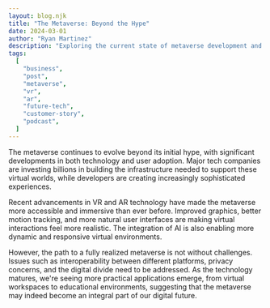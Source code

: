 ```yaml
---
layout: blog.njk
title: "The Metaverse: Beyond the Hype"
date: 2024-03-01
author: "Ryan Martinez"
description: "Exploring the current state of metaverse development and its potential impact on how we work, play, and socialize."
tags:
  [
    "business",
    "post",
    "metaverse",
    "vr",
    "ar",
    "future-tech",
    "customer-story",
    "podcast",
  ]
---
```


The metaverse continues to evolve beyond its initial hype, with significant developments in both technology and user adoption. Major tech companies are investing billions in building the infrastructure needed to support these virtual worlds, while developers are creating increasingly sophisticated experiences.

Recent advancements in VR and AR technology have made the metaverse more accessible and immersive than ever before. Improved graphics, better motion tracking, and more natural user interfaces are making virtual interactions feel more realistic. The integration of AI is also enabling more dynamic and responsive virtual environments.

However, the path to a fully realized metaverse is not without challenges. Issues such as interoperability between different platforms, privacy concerns, and the digital divide need to be addressed. As the technology matures, we're seeing more practical applications emerge, from virtual workspaces to educational environments, suggesting that the metaverse may indeed become an integral part of our digital future.
